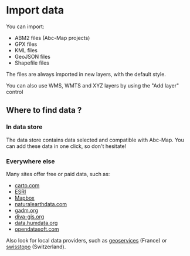 <a name="data-import"></a>

# Import data

You can import:

- ABM2 files (Abc-Map projects)
- GPX files
- KML files
- GeoJSON files
- Shapefile files

The files are always imported in new layers, with the default style.

<div class="alert alert-info">
You can also use WMS, WMTS and XYZ layers by using the "Add layer" control
</div>

## Where to find data ?

### In data store

The data store contains data selected and compatible with Abc-Map. You can add these
data in one click, so don't hesitate!

### Everywhere else

Many sites offer free or paid data, such as:

- <a href="https://carto.com/help/building-maps/basemap-list/" target="_blank">carto.com</a>
- <a href="https://www.esri.com" target="_blank">ESRI</a>
- <a href="https://www.mapbox.com" target="_blank">Mapbox</a>
- <a href="http://www.naturalearthdata.com" target="_blank">naturalearthdata.com</a>
- <a href="https://gadm.org" target="_blank">gadm.org</a>
- <a href="https://www.diva-gis.org" target="_blank">diva-gis.org</a>
- <a href="https://data.humdata.org" target="_blank">data.humdata.org</a>
- <a href="https://public.opendatasoft.com/explore" target="_blank">opendatasoft.com</a>

Also look for local data providers, such as <a href="https://geoservices.ign.fr/" target="_blank">geoservices</a>
(France) or <a href="https://www.swisstopo.admin.ch/" target="_blank">swisstopo</a> (Switzerland).
